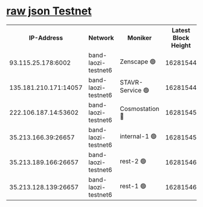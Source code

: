 
[raw json Testnet](https://rpc-check.bandt.stavr.tech/bandt/rpcbandt_result.json)
=

<table><tr><th>IP-Address</th><th>Network</th><th>Moniker</th><th>Latest Block Height</th><th>Earliest Block Height</th><th>Catching Up</th><th>Tx Index</th><th>Voting Power</th><th>Scan Time</th></tr><tr><td>93.115.25.178:6002</td><td>band-laozi-testnet6</td><td>Zenscape 🟢</td><td>16281544</td><td>12460001</td><td>False</td><td>on</td><td>0</td><td>2024-02-28T01:11:20.797591673UTC</td></tr><tr><td>135.181.210.171:14057</td><td>band-laozi-testnet6</td><td>STAVR-Service 🟢</td><td>16281544</td><td>15322501</td><td>False</td><td>on</td><td>0</td><td>2024-02-28T01:11:21.244152254UTC</td></tr><tr><td>222.106.187.14:53602</td><td>band-laozi-testnet6</td><td>Cosmostation 🔴</td><td>16281545</td><td>15423001</td><td>False</td><td>on</td><td>2203655</td><td>2024-02-28T01:11:22.652893169UTC</td></tr><tr><td>35.213.166.39:26657</td><td>band-laozi-testnet6</td><td>internal-1 🟢</td><td>16281545</td><td>16181545</td><td>False</td><td>on</td><td>0</td><td>2024-02-28T01:11:23.536960637UTC</td></tr><tr><td>35.213.189.166:26657</td><td>band-laozi-testnet6</td><td>rest-2 🟢</td><td>16281546</td><td>16181546</td><td>False</td><td>on</td><td>0</td><td>2024-02-28T01:11:24.450223135UTC</td></tr><tr><td>35.213.128.139:26657</td><td>band-laozi-testnet6</td><td>rest-1 🟢</td><td>16281546</td><td>16181546</td><td>False</td><td>on</td><td>0</td><td>2024-02-28T01:11:25.318414310UTC</td></tr></table>
